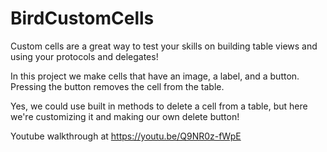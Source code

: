 # BirdCustomCells

Custom cells are a great way to test your skills on building table views and using your protocols and delegates!

In this project we make cells that have an image, a label, and a button.
Pressing the button removes the cell from the table.

Yes, we could use built in methods to delete a cell from a table, but here we're customizing it and making our own delete button!

Youtube walkthrough at https://youtu.be/Q9NR0z-fWpE
